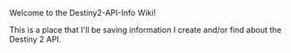 Welcome to the Destiny2-API-Info Wiki!

This is a place that I'll be saving information I create and/or find about the Destiny 2 API.
